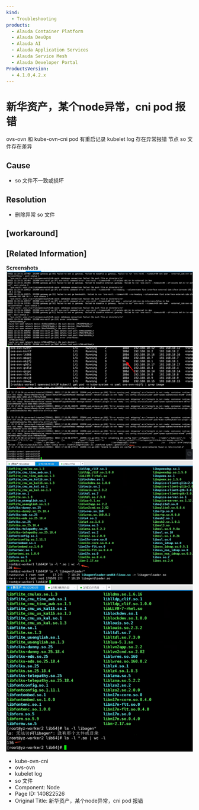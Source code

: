 ```yaml
---
kind:
  - Troubleshooting
products:
  - Alauda Container Platform
  - Alauda DevOps
  - Alauda AI
  - Alauda Application Services
  - Alauda Service Mesh
  - Alauda Developer Portal
ProductsVersion:
  - 4.1.0,4.2.x
---
```

<!-- A type of document that involves encountering a fault, diagnosing it, performing root cause analysis, and providing solutions. -->

# 新华资产，某个node异常，cni pod 报错

ovs-ovn 和 kube-ovn-cni pod 有重启记录 kubelet log 存在异常报错 节点 so 文件存在差异

## Cause
- so 文件不一致或损坏

## Resolution
- 删除异常 so 文件

## [workaround]

## [Related Information]
**Screenshots**
![](assets/xin-hua-zi-chan-mou-ge-nodeyi-chang-cni-pod-bao-cuo/image2023-3-27_9-28-2.png)
![](assets/xin-hua-zi-chan-mou-ge-nodeyi-chang-cni-pod-bao-cuo/image2023-3-27_9-28-26.png)
![](assets/xin-hua-zi-chan-mou-ge-nodeyi-chang-cni-pod-bao-cuo/image2023-3-27_9-30-0.png)
![](assets/xin-hua-zi-chan-mou-ge-nodeyi-chang-cni-pod-bao-cuo/image2023-3-27_9-48-51.png)
![](assets/xin-hua-zi-chan-mou-ge-nodeyi-chang-cni-pod-bao-cuo/image2023-3-27_9-49-6.png)
- kube-ovn-cni
- ovs-ovn
- kubelet log
- so 文件
- Component: Node
- Page ID: 140822526
- Original Title: 新华资产，某个node异常，cni pod 报错
